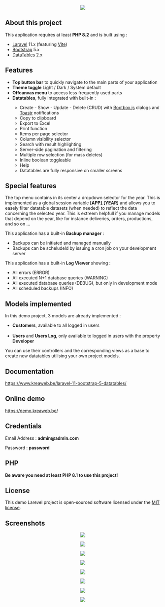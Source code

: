 <p align="center">
    <img src="https://www.kreaweb.be/wp-content/uploads/2024/03/laravel-11-bootstrap-datatables-004.webp"/>
</p>

## About this project

This application requires at least <b>PHP 8.2</b> and is built using :

<ul>
    <li><a href="https://laravel.com/" target="_blank">Laravel</a> 11.x (featuring <a href="https://vitejs.dev/" target="_blank">Vite</a>)</li>
    <li><a href="https://getbootstrap.com/" target="_blank">Bootstrap</a> 5.x</li>
    <li><a href="https://datatables.net/" target="_blank">DataTables</a> 2.x</li>
</ul>

## Features

<ul>
    <li><b>Top button bar</b> to quickly navigate to the main parts of your application</li>
    <li><b>Theme toggle</b> Light / Dark / System default</li>
    <li><b>Offcanvas menu</b> to access less frequently used parts</li>
    <li><b>Datatables</b>, fully integrated with built-in :</li>
    <ul>
        <li>Create - Show - Update - Delete (CRUD) with
            <a href="http://bootboxjs.com/" target="_blank">Bootbox.js</a> dialogs and
            <a href="https://codeseven.github.io/toastr/" target="_blank">Toastr</a> notifications
        </li>
        <li>Copy to clipboard</li>
        <li>Export to Excel</li>
        <li>Print function</li>
        <li>Items per page selector</li>
        <li>Column visibility selector</li>
        <li>Search with result highlighting</li>
        <li>Server-side pagination and filtering</li>
        <li>Multiple row selection (for mass deletes)</li>
        <li>Inline boolean toggleable</li>
        <li>Help</li>
        <li>Datatables are fully responsive on smaller screens</li>
    </ul>
</ul>

## Special features

<p>The top menu contains in its center a dropdown selector for the year. This is implemented as a global session variable <b>[APP].[YEAR]</b> and allows you to easely filter datatable datasets (when needed) to reflect the data concerning the selected year. This is extreem helpfull if you manage models that depend on the year, like for instance deliveries, orders, productions, and so on ...</p>

<p>This application has a built-in <b>Backup manager</b> :
    <ul>
        <li>Backups can be initiated and managed manually</li>
        <li>Backups can be scheludeld by issuing a cron job on your development server</li>
   </ul>
</p>

<p>This application has a built-in <b>Log Viewer</b> showing :
    <ul>
        <li>All errors (ERROR)</li>
        <li>All executed N+1 database queries (WARNING)</li>
        <li>All executed database queries (DEBUG), but only in development mode</li>
        <li>All scheduled backups (INFO)</li>
   </ul>
</p>

## Models implemented

In this demo project, 3 models are already implemented :

<ul>
    <li><b>Customers</b>, available to all logged in users</li><br />
    <li><b>Users</b> and <b>Users Log</b>, only available to logged in users with the property <b>Developer</b>
    </li>
</ul>
You can use their controllers and the corresponding views as a base to create new datatables utilising your own project models.

## Documentation

<a href="https://www.kreaweb.be/laravel-11-bootstrap-5-datatables/" target="_blank">https://www.kreaweb.be/laravel-11-bootstrap-5-datatables/</a>

## Online demo

<a href="https://demo.kreaweb.be/" target="_blank">https://demo.kreaweb.be/</a>

## Credentials

<p>Email Address : <b>admin@admin.com</b></p>
<p>Password : <b>password</b></p>

## PHP

<b>Be aware you need at least PHP 8.1 to use this project!</b>

## License

This demo Larevel project is open-sourced software licensed under the [MIT license](https://opensource.org/licenses/MIT).

## Screenshots

<p align="center">
    <img src="https://www.kreaweb.be/wp-content/uploads/2024/03/laravel-11-bootstrap-datatables-002.webp"/>
</p>

<p align="center">
    <img src="https://www.kreaweb.be/wp-content/uploads/2024/03/laravel-11-bootstrap-datatables-003.webp"/>
</p>

<p align="center">
    <img src="https://www.kreaweb.be/wp-content/uploads/2024/03/laravel-11-bootstrap-datatables-004.webp"/>
</p>

<p align="center">
    <img src="https://www.kreaweb.be/wp-content/uploads/2024/03/laravel-11-bootstrap-datatables-005.webp"/>
</p>

<p align="center">
    <img src="https://www.kreaweb.be/wp-content/uploads/2024/03/laravel-11-bootstrap-datatables-006.webp"/>
</p>

<p align="center">
    <img src="https://www.kreaweb.be/wp-content/uploads/2024/03/laravel-11-bootstrap-datatables-007.webp"/>
</p>

<p align="center">
    <img src="https://www.kreaweb.be/wp-content/uploads/2024/03/laravel-11-bootstrap-datatables-008.webp"/>
</p>

<p align="center">
    <img src="https://www.kreaweb.be/wp-content/uploads/2024/03/laravel-11-bootstrap-datatables-009.webp"/>
</p>
